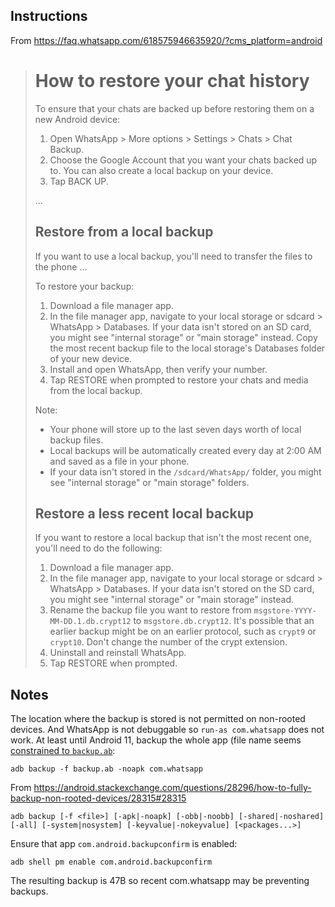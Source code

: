 ## Instructions

From https://faq.whatsapp.com/618575946635920/?cms_platform=android

> # How to restore your chat history
>
> To ensure that your chats are backed up before restoring them on a new Android device:
> 1. Open WhatsApp > More options > Settings > Chats > Chat Backup.
> 2. Choose the Google Account that you want your chats backed up to.
>    You can also create a local backup on your device.
> 3. Tap BACK UP.
>
> ...
>
> ## Restore from a local backup
>
>
> If you want to use a local backup, you'll need to transfer the files to the phone ...
>
> To restore your backup:
> 1. Download a file manager app.
> 2. In the file manager app, navigate to your local storage or sdcard > WhatsApp > Databases.
>    If your data isn't stored on an SD card, you might see "internal storage" or "main storage" instead.
>    Copy the most recent backup file to the local storage's Databases folder of your new device.
> 3. Install and open WhatsApp, then verify your number.
> 4. Tap RESTORE when prompted to restore your chats and media from the local backup.
>
> Note:
> * Your phone will store up to the last seven days worth of local backup files.
> * Local backups will be automatically created every day at 2:00 AM and saved as a file in your phone.
> * If your data isn't stored in the `/sdcard/WhatsApp/` folder, you might see "internal storage" or "main storage" folders.
>
> ## Restore a less recent local backup
>
> If you want to restore a local backup that isn't the most recent one, you'll need to do the following:
> 1. Download a file manager app.
> 2. In the file manager app, navigate to your local storage or sdcard > WhatsApp > Databases.
>    If your data isn't stored on the SD card, you might see "internal storage" or "main storage" instead.
> 3. Rename the backup file you want to restore from `msgstore-YYYY-MM-DD.1.db.crypt12` to `msgstore.db.crypt12`.
>    It's possible that an earlier backup might be on an earlier protocol, such as `crypt9` or `crypt10`.
>    Don't change the number of the crypt extension.
> 4. Uninstall and reinstall WhatsApp.
> 5. Tap RESTORE when prompted.

## Notes

The location where the backup is stored is not permitted on non-rooted devices.
And WhatsApp is not debuggable so `run-as com.whatsapp` does not work.
At least until Android 11, backup the whole app
(file name seems [constrained to `backup.ab`](https://stackoverflow.com/questions/34482042/adb-backup-does-not-work#comment89950275_34482042):

```
adb backup -f backup.ab -noapk com.whatsapp
```

From https://android.stackexchange.com/questions/28296/how-to-fully-backup-non-rooted-devices/28315#28315
```
adb backup [-f <file>] [-apk|-noapk] [-obb|-noobb] [-shared|-noshared] [-all] [-system|nosystem] [-keyvalue|-nokeyvalue] [<packages...>]
```

Ensure that app `com.android.backupconfirm` is enabled:
```
adb shell pm enable com.android.backupconfirm
```

The resulting backup is 47B so recent com.whatsapp may be preventing backups.
